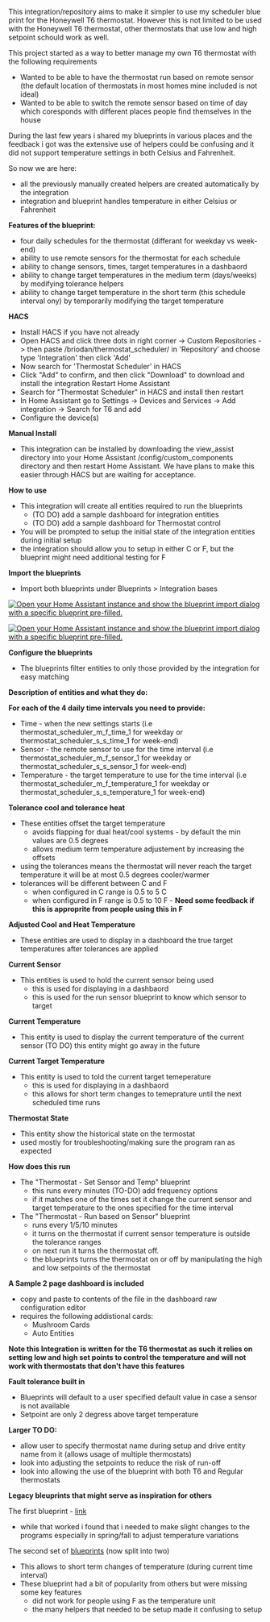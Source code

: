 This integration/repository aims to make it simpler to use my scheduler blue print for the Honeywell T6 thermostat.
However this is not limited to be used with the Honeywell T6 thermostat, other thermostats that use low and high setpoint schould work as well.

This project started as a way to better manage my own T6 thermostat with the following requirements
- Wanted to be able to have the thermostat run based on remote sensor (the default location of thermostats in most homes mine included is not ideal)
- Wanted to be able to switch the remote sensor based on time of day which coresponds with different places people find themselves in the house

During the last few years i shared my blueprints in various places and the feedback i got was the extensive use of helpers could be confusing and it did not support temperature settings in both Celsius and Fahrenheit.

So now we are here:
- all the previously manually created helpers are created automatically by the integration
- integration and blueprint handles temperature in either Celsius or Fahrenheit

**Features of the blueprint:**

- four daily schedules for the thermostat (differant for weekday vs week-end)
- ability to use remote sensors for the thermostat for each schedule
- ability to change sensors, times, target temperatures in a dashbaord
- ability to change target temperatures in the medium term (days/weeks) by modifying tolerance helpers
- ability to change target temperature in the short term (this schedule interval ony) by temporarily modifying the target temperature

**HACS**
- Install HACS if you have not already
- Open HACS and click three dots in right corner -> Custom Repositories -> then paste /briodan/thermostat_scheduler/ in 'Repository' and choose type 'Integration' then click 'Add'
- Now search for 'Thermostat Scheduler' in HACS
- Click "Add" to confirm, and then click "Download" to download and install the integration Restart Home Assistant
- Search for "Thermostat Scheduler" in HACS and install then restart
- In Home Assistant go to Settings -> Devices and Services -> Add integration -> Search for T6 and add
- Configure the device(s)

**Manual Install**
- This integration can be installed by downloading the view_assist directory into your Home Assistant /config/custom_components directory and then restart Home Assistant. We have plans to make this easier through HACS but are waiting for acceptance.

**How to use**
- This integration will create all entities required to run the blueprints
   - (TO DO) add a sample dashboard for integration entities
   - (TO DO) add a sample dashboard for Thermostat control
- You will be prompted to setup the initial state of the integration entities during initial setup
- the integration should allow you to setup in either C or F, but the blueprint might need additional testing for F

**Import the blueprints**
- Import both blueprints under Blueprints > Integration bases

[![Open your Home Assistant instance and show the blueprint import dialog with a specific blueprint pre-filled.](https://my.home-assistant.io/badges/blueprint_import.svg)](https://my.home-assistant.io/redirect/blueprint_import/?blueprint_url=https%3A%2F%2Fraw.githubusercontent.com%2Fbriodan%2FThermostat_scheduler%2Fmain%2Fblueprints%2Fintegration%2520based%2FT6%2520-%2520set%2520sensor%2520and%2520temp.yaml)

[![Open your Home Assistant instance and show the blueprint import dialog with a specific blueprint pre-filled.](https://my.home-assistant.io/badges/blueprint_import.svg)](https://my.home-assistant.io/redirect/blueprint_import/?blueprint_url=https%3A%2F%2Fraw.githubusercontent.com%2Fbriodan%2FThermostat_scheduler%2Fmain%2Fblueprints%2Fintegration%2520based%2FT6%2520-%2520run%2520based%2520on%2520sensor.yaml)


**Configure the blueprints**
- The blueprints filter entities to only those provided by the integration for easy matching

**Description of entities and what they do:**

**For each of the 4 daily time intervals you need to provide:**
- Time - when the new settings starts (i.e thermostat_scheduler_m_f_time_1 for weekday or thermostat_scheduler_s_s_time_1 for week-end)
- Sensor - the remote sensor to use for the time interval (i.e thermostat_scheduler_m_f_sensor_1 for weekday or thermostat_scheduler_s_s_sensor_1 for week-end)
- Temperature - the target temperature to use for the time interval (i.e thermostat_scheduler_m_f_temperature_1 for weekday or thermostat_scheduler_s_s_temperature_1 for week-end)

**Tolerance cool and tolerance heat**
- These entities offset the target temperature
    - avoids flapping for dual heat/cool systems - by default the min values are 0.5 degrees
    - allows medium term temperature adjustement by increasing the offsets
- using the tolerances means the thermostat will never reach the target temperature it will be at most 0.5 degrees cooler/warmer
- tolerances will be different between C and F
    - when configured in C range is 0.5 to 5 C
    - when configured in F range is 0.5 to 10 F - **Need some feedback if this is approprite from people using this in F**

**Adjusted Cool and Heat Temperature**
- These entities are used to display in a dashboard the true target temperatures after tolerances are applied

**Current Sensor**
- This entities is used to hold the current sensor being used
    - this is used for displaying in a dashbaord
    - this is used for the run sensor blueprint to know which sensor to target

**Current Temperature**
- This entity is used to display the current temperature of the current sensor
(TO DO) this entity might go away in the future

**Current Target Temperature**
- This entity is used to told the current target temeperature
    - this is used for displaying in a dashbaord
    - this allows for short term changes to temeprature until the next scheduled time runs

**Thermostat State**
- This entity show the historical state on the termostat
- used mostly for troubleshooting/making sure the program ran as expected

**How does this run**
- The "Thermostat - Set Sensor and Temp" blueprint 
    - this runs every minutes (TO-DO) add frequency options
    - if it matches one of the times set it change the current sensor and target temperature to the ones specified for the time interval
- The "Thermostat - Run based on Sensor" blueprint
    - runs every 1/5/10 minutes
    - it turns on the thermostat if current sensor temperature is outside the tolerance ranges
    - on next run it turns the thermostat off.
    - the blueprints turns the thermostat on or off by manipulating the high and low setpoints of the thermostat

**A Sample 2 page dashboard is included**
- copy and paste to contents of the file in the dashboard raw configuration editor
- requires the following addistional cards:
    - Mushroom Cards
    - Auto Entities

**Note this Integration is written for the T6 thermostat as such it relies on setting low and high set points to control the temperature and will not work with thermostats that don't have this features**

**Fault tolerance built in**
- Blueprints will default to a user specified default value in case a sensor is not available
- Setpoint are only 2 degress above target temperature

**Larger TO DO:**
- allow user to specify thermostat name during setup and drive entity name from it (allows usage of multiple thermostats)
- look into adjusting the setpoints to reduce the risk of run-off
- look into allowing the use of the blueprint with both T6 and Regular thermostats

**Legacy bleuprints that might serve as inspiration for others**

The first blueprint - [link](https://gist.github.com/briodan/c4a25ecb376df7ae7995a164100a53a3)
- while that worked i found that i needed to make slight changes to the programs especially in spring/fall to adjust temperature variations

The second set of [blueprints](https://github.com/briodan/Thermostat_Scheduler/tree/main/blueprints/original) (now split into two)
- This allows to short term changes of temperature (during current time interval)
- These blueprint had a bit of popularity from others but were missing some key features
    - did not work for people using F as the temperature unit
    - the many helpers that needed to be setup made it confusing to setup
